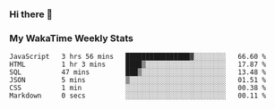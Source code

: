 ### Hi there 👋

<!--
**royschrauwen/royschrauwen** is a ✨ _special_ ✨ repository because its `README.md` (this file) appears on your GitHub profile.

Here are some ideas to get you started:

- 🔭 I’m currently working on ...
- 🌱 I’m currently learning ...
- 👯 I’m looking to collaborate on ...
- 🤔 I’m looking for help with ...
- 💬 Ask me about ...
- 📫 How to reach me: ...
- 😄 Pronouns: ...
- ⚡ Fun fact: ...
-->


### My WakaTime Weekly Stats
<!--START_SECTION:waka-->

```text
JavaScript   3 hrs 56 mins   ████████████████▓░░░░░░░░   66.60 %
HTML         1 hr 3 mins     ████▒░░░░░░░░░░░░░░░░░░░░   17.87 %
SQL          47 mins         ███▒░░░░░░░░░░░░░░░░░░░░░   13.48 %
JSON         5 mins          ▒░░░░░░░░░░░░░░░░░░░░░░░░   01.51 %
CSS          1 min           ░░░░░░░░░░░░░░░░░░░░░░░░░   00.38 %
Markdown     0 secs          ░░░░░░░░░░░░░░░░░░░░░░░░░   00.11 %
```

<!--END_SECTION:waka-->

